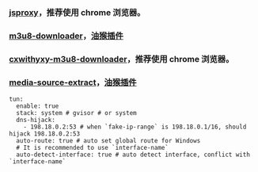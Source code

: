  ### [jsproxy](https://gxggsrmyy.github.io/jsproxy/)，推荐使用 chrome 浏览器。

 ### [m3u8-downloader](https://gxggsrmyy.github.io/m3u8-downloader/)，[油猴插件](https://gxggsrmyy.github.io/m3u8-downloader/m3u8-downloader.user.js)

 ### [cxwithyxy-m3u8-downloader](https://gxggsrmyy.github.io/cxwithyxy-m3u8-downloader/)，推荐使用 chrome 浏览器。

  ### [media-source-extract](https://gxggsrmyy.github.io/media-source-extract/)，[油猴插件](https://gxggsrmyy.github.io/media-source-extract/media-source-extract.user.js)

  

```
tun:
  enable: true
  stack: system # gvisor # or system
  dns-hijack:
    - 198.18.0.2:53 # when `fake-ip-range` is 198.18.0.1/16, should hijack 198.18.0.2:53
  auto-route: true # auto set global route for Windows
  # It is recommended to use `interface-name`
  auto-detect-interface: true # auto detect interface, conflict with `interface-name`
```